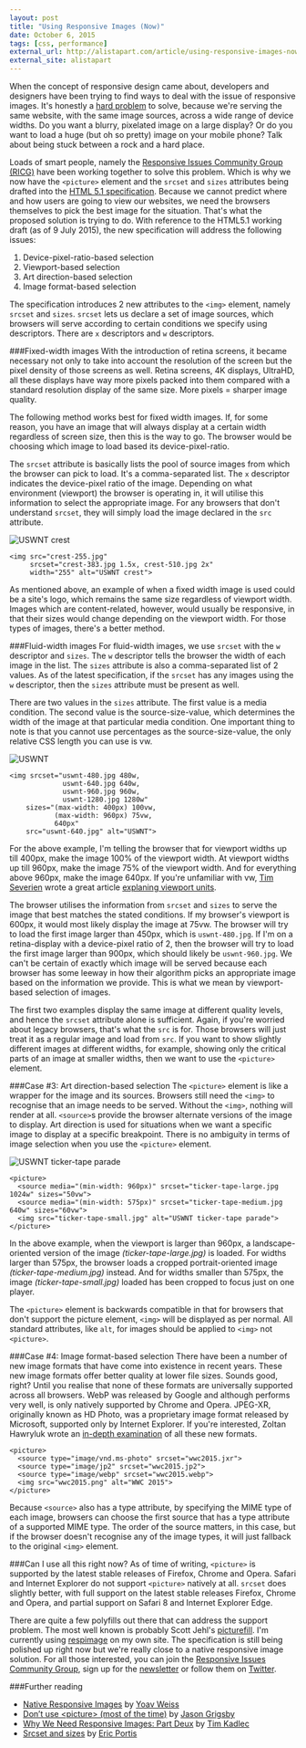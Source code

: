 ```yaml
---
layout: post
title: "Using Responsive Images (Now)"
date: October 6, 2015
tags: [css, performance]
external_url: http://alistapart.com/article/using-responsive-images-now
external_site: alistapart
---
```


When the concept of responsive design came about, developers and designers have been trying to find ways to deal with the issue of responsive images. It's honestly a [hard problem](https://css-tricks.com/responsive-images-hard/) to solve, because we're serving the same website, with the same image sources, across a wide range of device widths. Do you want a blurry, pixelated image on a large display? Or do you want to load a huge (but oh so pretty) image on your mobile phone? Talk about being stuck between a rock and a hard place.

Loads of smart people, namely the [Responsive Issues Community Group (RICG)](https://www.w3.org/community/respimg/) have been working together to solve this problem. Which is why we now have the `<picture>` element and the `srcset` and `sizes` attributes being drafted into the [HTML 5.1 specification](http://www.w3.org/TR/html51/). Because we cannot predict where and how users are going to view our websites, we need the browsers themselves to pick the best image for the situation. That's what the proposed solution is trying to do. With reference to the HTML5.1 working draft (as of 9 July 2015), the new specification will address the following issues:

1. Device-pixel-ratio-based selection
2. Viewport-based selection
3. Art direction-based selection
4. Image format-based selection

The specification introduces 2 new attributes to the `<img>` element, namely `srcset` and `sizes`. `srcset` lets us declare a set of image sources, which browsers will serve according to certain conditions we specify using descriptors. There are `x` descriptors and `w` descriptors. 

###Fixed-width images
With the introduction of retina screens, it became necessary not only to take into account the resolution of the screen but the pixel density of those screens as well. Retina screens, 4K displays, UltraHD, all these displays have way more pixels packed into them compared with a standard resolution display of the same size. More pixels = sharper image quality.

The following method works best for fixed width images. If, for some reason, you have an image that will always display at a certain width regardless of screen size, then this is the way to go. The browser would be choosing which image to load based its device-pixel-ratio.

The `srcset` attribute is basically lists the pool of source images from which the browser can pick to load. It's a comma-separated list. The `x` descriptor indicates the device-pixel ratio of the image. Depending on what environment (viewport) the browser is operating in, it will utilise this information to select the appropriate image. For any browsers that don't understand `srcset`, they will simply load the image declared in the `src` attribute.

<img srcset="{{ site.url }}/images/posts/responsive-images/crest-383.jpg 1.5x, {{ site.url }}/images/posts/responsive-images/crest-510.jpg 2x" src="{{ site.url }}/images/posts/responsive-images/crest-255.jpg" alt="USWNT crest" />
<pre><code class="language-markup">&lt;img src="crest-255.jpg"
     srcset="crest-383.jpg 1.5x, crest-510.jpg 2x"
     width="255" alt="USWNT crest"&gt;</code></pre>

As mentioned above, an example of when a fixed width image is used could be a site's logo, which remains the same size regardless of viewport width. Images which are content-related, however, would usually be responsive, in that their sizes would change depending on the viewport width. For those types of images, there's a better method.

###Fluid-width images
For fluid-width images, we use `srcset` with the `w` descriptor and `sizes`. The `w` descriptor tells the browser the width of each image in the list. The `sizes` attribute is also a comma-separated list of 2 values. As of the latest specification, if the `srcset` has any images using the `w` descriptor, then the `sizes` attribute must be present as well. 

There are two values in the `sizes` attribute. The first value is a media condition. The second value is the source-size-value, which determines the width of the image at that particular media condition. One important thing to note is that you cannot use percentages as the source-size-value, the only relative CSS length you can use is vw.

<img srcset="{{ site.url }}/images/posts/responsive-images/uswnt-480.jpg 480w, {{ site.url }}/images/posts/responsive-images/uswnt-640.jpg 640w, {{ site.url }}/images/posts/responsive-images/uswnt-960.jpg 960w, {{ site.url }}/images/posts/responsive-images/uswnt-1280.jpg 1280w" sizes="(max-width: 400px) 100vw, (max-width: 960px) 75vw, 640px" src="{{ site.url }}/images/posts/responsive-images/uswnt-640.jpg" alt="USWNT" />
<pre><code class="language-markup">&lt;img srcset="uswnt-480.jpg 480w, 
             uswnt-640.jpg 640w, 
             uswnt-960.jpg 960w,
             uswnt-1280.jpg 1280w" 
    sizes="(max-width: 400px) 100vw, 
           (max-width: 960px) 75vw, 
           640px" 
    src="uswnt-640.jpg" alt="USWNT"&gt;</code></pre>

For the above example, I'm telling the browser that for viewport widths up till 400px, make the image 100% of the viewport width. At viewport widths up till 960px, make the image 75% of the viewport width. And for everything above 960px, make the image 640px. If you're unfamiliar with vw, [Tim Severien](https://timseverien.com/) wrote a great article [explaning viewport units](https://web-design-weekly.com/2014/11/18/viewport-units-vw-vh-vmin-vmax/). 

The browser utilises the information from `srcset` and `sizes` to serve the image that best matches the stated conditions. If my browser's viewport is 600px, it would most likely display the image at 75vw. The browser will try to load the first image larger than 450px, which is `uswnt-480.jpg`. If I'm on a retina-display with a device-pixel ratio of 2, then the browser will try to load the first image larger than 900px, which should likely be `uswnt-960.jpg`. We can't be certain of exactly which image will be served because each browser has some leeway in how their algorithm picks an appropriate image based on the information we provide. This is what we mean by viewport-based selection of images.

The first two examples display the same image at different quality levels, and hence the `srcset` attribute alone is sufficient. Again, if you're worried about legacy browsers, that's what the `src` is for. Those browsers will just treat it as a regular image and load from `src`. If you want to show slightly different images at different widths, for example, showing only the critical parts of an image at smaller widths, then we want to use the `<picture>` element.

###Case #3: Art direction-based selection
The `<picture>` element is like a wrapper for the image and its sources. Browsers still need the `<img>` to recognise that an image needs to be served. Without the `<img>`, nothing will render at all. `<source>`s provide the browser alternate versions of the image to display. Art direction is used for situations when we want a specific image to display at a specific breakpoint. There is no ambiguity in terms of image selection when you use the `<picture>` element.

<p>
<picture>
  <source media="(min-width: 960px)" srcset="{{ site.url }}/images/posts/responsive-images/ticker-tape-large.jpg">
  <source media="(min-width: 575px)" srcset="{{ site.url }}/images/posts/responsive-images/ticker-tape-medium.jpg">
  <img src="{{ site.url }}/images/posts/responsive-images/ticker-tape-small.jpg" alt="USWNT ticker-tape parade">
</picture>
</p>

<pre><code class="language-markup">&lt;picture&gt;
  &lt;source media="(min-width: 960px)" srcset="ticker-tape-large.jpg 1024w" sizes="50vw"&gt;
  &lt;source media="(min-width: 575px)" srcset="ticker-tape-medium.jpg 640w" sizes="60vw"&gt;
  &lt;img src="ticker-tape-small.jpg" alt="USWNT ticker-tape parade"&gt;
&lt;/picture&gt;</code></pre>

In the above example, when the viewport is larger than 960px, a landscape-oriented version of the image *(ticker-tape-large.jpg)* is loaded. For widths larger than 575px, the browser loads a cropped portrait-oriented image *(ticker-tape-medium.jpg)* instead. And for widths smaller than 575px, the image *(ticker-tape-small.jpg)* loaded has been cropped to focus just on one player.

The `<picture>` element is backwards compatible in that for browsers that don't support the picture element, `<img>` will be displayed as per normal. All standard attributes, like `alt`, for images should be applied to `<img>` not `<picture>`.

###Case #4: Image format-based selection
There have been a number of new image formats that have come into existence in recent years. These new image formats offer better quality at lower file sizes. Sounds good, right? Until you realise that none of these formats are universally supported across all browsers. WebP was released by Google and although performs very well, is only natively supported by Chrome and Opera. JPEG-XR, originally known as HD Photo, was a proprietary image format released by Microsoft, supported only by Internet Explorer. If you're interested, Zoltan Hawryluk wrote an [in-depth examination](http://www.useragentman.com/blog/2015/01/14/using-webp-jpeg2000-jpegxr-apng-now-with-picturefill-and-modernizr/) of all these new formats.

<pre><code class="language-markup">&lt;picture&gt;
  &lt;source type="image/vnd.ms-photo" srcset="wwc2015.jxr"&gt;
  &lt;source type="image/jp2" srcset="wwc2015.jp2"&gt;
  &lt;source type="image/webp" srcset="wwc2015.webp"&gt;
  &lt;img src="wwc2015.png" alt="WWC 2015"&gt;
&lt;/picture&gt;</code></pre>

Because `<source>` also has a type attribute, by specifying the MIME type of each image, browsers can choose the first source that has a type attribute of a supported MIME type. The order of the source matters, in this case, but if the browser doesn't recognise any of the image types, it will just fallback to the original `<img>` element.

###Can I use all this right now?
As of time of writing, `<picture>` is supported by the latest stable releases of Firefox, Chrome and Opera. Safari and Internet Explorer do not support `<picture>` natively at all. `srcset` does slightly better, with full support on the latest stable releases Firefox, Chrome and Opera, and partial support on Safari 8 and Internet Explorer Edge.

There are quite a few polyfills out there that can address the support problem. The most well known is probably Scott Jehl's [picturefill](http://scottjehl.github.io/picturefill/). I'm currently using [respimage](https://github.com/aFarkas/respimage) on my own site. The specification is still being polished up right now but we're really close to a native responsive image solution. For all those interested, you can join the [Responsive Issues Community Group](https://www.w3.org/community/respimg/), sign up for the [newsletter](https://responsiveimages.org/) or follow them on [Twitter](https://twitter.com/respimg).


###Further reading

<ul>
  <li class="no-margin"><a href="https://dev.opera.com/articles/native-responsive-images/">Native Responsive Images</a> by <a href="http://blog.yoav.ws/">Yoav Weiss</a></li>
  <li class="no-margin"><a href="http://blog.cloudfour.com/dont-use-picture-most-of-the-time/">Don’t use &lt;picture&gt; (most of the time)</a> by <a href="https://twitter.com/grigs">Jason Grigsby</a></li>
  <li class="no-margin"><a href="http://timkadlec.com/2013/11/why-we-need-responsive-images-part-deux/">Why We Need Responsive Images: Part Deux</a> by <a href="http://timkadlec.com/">Tim Kadlec</a></li>
  <li><a href="https://ericportis.com/posts/2014/srcset-sizes/">Srcset and sizes</a> by <a href="https://ericportis.com/">Eric Portis</a></li>
</ul>
